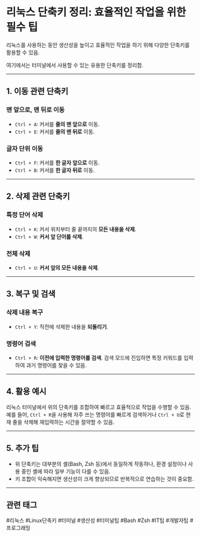 # 리눅스 단축키 정리: 효율적인 작업을 위한 필수 팁

리눅스를 사용하는 동안 생산성을 높이고 효율적인 작업을 하기 위해 다양한 단축키를 활용할 수 있음. 

여기에서는 터미널에서 사용할 수 있는 유용한 단축키를 정리함.

---

## 1. **이동 관련 단축키**
### 맨 앞으로, 맨 뒤로 이동
- `Ctrl + A`: 커서를 **줄의 맨 앞으로** 이동.
- `Ctrl + E`: 커서를 **줄의 맨 뒤로** 이동.

### 글자 단위 이동
- `Ctrl + F`: 커서를 **한 글자 앞으로** 이동.
- `Ctrl + B`: 커서를 **한 글자 뒤로** 이동.

---

## 2. **삭제 관련 단축키**
### 특정 단어 삭제
- `Ctrl + K`: 커서 위치부터 줄 끝까지의 **모든 내용을 삭제**.
- `Ctrl + W`: **커서 앞 단어를 삭제**.

### 전체 삭제
- `Ctrl + U`: **커서 앞의 모든 내용을 삭제**.

---

## 3. **복구 및 검색**
### 삭제 내용 복구
- `Ctrl + Y`: 직전에 삭제한 내용을 **되돌리기**.

### 명령어 검색
- `Ctrl + R`: **이전에 입력한 명령어를 검색**. 검색 모드에 진입하면 특정 키워드를 입력하여 과거 명령어를 찾을 수 있음.

---

## 4. **활용 예시**
리눅스 터미널에서 위의 단축키를 조합하여 빠르고 효율적으로 작업을 수행할 수 있음. 예를 들어, `Ctrl + R`을 사용해 자주 쓰는 명령어를 빠르게 검색하거나 `Ctrl + U`로 현재 줄을 삭제해 재입력하는 시간을 절약할 수 있음.

---

## 5. **추가 팁**
- 위 단축키는 대부분의 셸(Bash, Zsh 등)에서 동일하게 작동하나, 환경 설정이나 사용 중인 셸에 따라 일부 기능이 다를 수 있음.
- 키 조합이 익숙해지면 생산성이 크게 향상되므로 반복적으로 연습하는 것이 중요함.

---

## 관련 태그
#리눅스 #Linux단축키 #터미널 #생산성 #터미널팁 #Bash #Zsh #IT팁 #개발자팁 #프로그래밍
